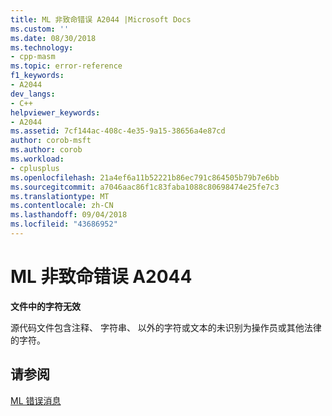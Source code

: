```yaml
---
title: ML 非致命错误 A2044 |Microsoft Docs
ms.custom: ''
ms.date: 08/30/2018
ms.technology:
- cpp-masm
ms.topic: error-reference
f1_keywords:
- A2044
dev_langs:
- C++
helpviewer_keywords:
- A2044
ms.assetid: 7cf144ac-408c-4e35-9a15-38656a4e87cd
author: corob-msft
ms.author: corob
ms.workload:
- cplusplus
ms.openlocfilehash: 21a4ef6a11b52221b86ec791c864505b79b7e6bb
ms.sourcegitcommit: a7046aac86f1c83faba1088c80698474e25fe7c3
ms.translationtype: MT
ms.contentlocale: zh-CN
ms.lasthandoff: 09/04/2018
ms.locfileid: "43686952"
---
```

# <a name="ml-nonfatal-error-a2044"></a>ML 非致命错误 A2044

**文件中的字符无效**

源代码文件包含注释、 字符串、 以外的字符或文本的未识别为操作员或其他法律的字符。

## <a name="see-also"></a>请参阅

[ML 错误消息](../../assembler/masm/ml-error-messages.md)<br/>